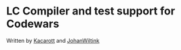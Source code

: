 # LC Compiler and test support for Codewars

Written by [Kacarott](https://github.com/Kacarott) and [JohanWiltink](https://github.com/JohanWiltink)
